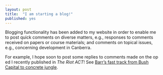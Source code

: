 ```yaml
---
layout: post
title:  "I am starting a blog!"
published: yes
---
```


Blogging functionality has been added to my website in order to enable me to post quick comments on diverse matters, e.g., responses to comments received on papers or course materials; and comments on topical issues, e.g., concerning development in Canberra.

For example, I hope soon to post some replies to comments made on the op ed I recently published in *The Riot ACT*! See [Barr’s fast track from Bush Capital to concrete jungle](https://the-riotact.com/barrs-fast-track-from-bush-capital-to-concrete-jungle/291626).

